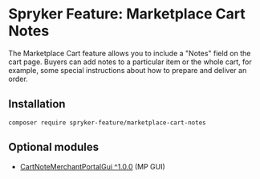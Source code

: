# Spryker Feature: Marketplace Cart Notes

The Marketplace Cart feature allows you to include a "Notes" field on the cart page. Buyers can add notes to a particular item or the whole cart, for example, some special instructions about how to prepare and deliver an order.

## Installation

```
composer require spryker-feature/marketplace-cart-notes
```

## Optional modules
- [CartNoteMerchantPortalGui ^1.0.0](https://github.com/spryker/cart-note-merchant-portal-gui) (MP GUI)
